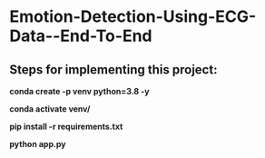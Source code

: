 # Emotion-Detection-Using-ECG-Data--End-To-End

## Steps for implementing this project:

**conda create -p venv python=3.8 -y**

**conda activate venv/**

**pip install -r requirements.txt**

**python app.py** 